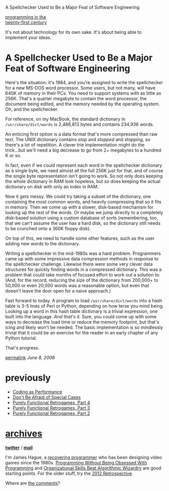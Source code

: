 A Spellchecker Used to Be a Major Feat of Software Engineering

[programming in the  
twenty-first century](/)

It's not about technology for its own sake. It's about being able to implement your ideas.

# A Spellchecker Used to Be a Major Feat of Software Engineering

Here's the situation: it's 1984, and you're assigned to write the spellchecker for a new MS-DOS word processor. Some users, but not many, will have 640K of memory in their PCs. You need to support systems with as little as 256K. That's a quarter megabyte to contain the word processor, the document being edited, and the memory needed by the operating system. Oh, and the spellchecker.

For reference, on my MacBook, the standard dictionary in `/usr/share/dict/words` is 2,486,813 bytes and contains 234,936 words.

An enticing first option is a data format that's more compressed than raw text. The UNIX dictionary contains _stop_ and _stopped_ and _stopping_, so there's a lot of repetition. A clever trie implementation might do the trick...but we'll need a big decrease to go from 2+ megabytes to a hundred K or so.

In fact, even if we could represent each word in the spellchecker dictionary as a single byte, we need almost all the full 256K just for that, and of course the single byte representation isn't going to work. So not only does keeping the whole dictionary in RAM look hopeless, but so does keeping the actual dictionary on disk with only an index in RAM.

Now it gets messy. We could try taking a subset of the dictionary, one containing the most common words, and heavily compressing that so it fits in memory. Then we come up with a slower, disk-based mechanism for looking up the rest of the words. Or maybe we jump directly to a completely disk-based solution using a custom database of sorts (remembering, too, that we can't assume the user has a hard disk, so the dictionary still needs to be crunched onto a 360K floppy disk).

On top of this, we need to handle some other features, such as the user adding new words to the dictionary.

Writing a spellchecker in the mid-1980s was a hard problem. Programmers came up with some impressive data compression methods in response to the spellchecker challenge. Likewise there were some very clever data structures for quickly finding words in a compressed dictionary. This was a problem that could take months of focused effort to work out a solution to. (And, for the record, reducing the size of the dictionary from 200,000+ to 50,000 or even 20,000 words was a reasonable option, but even that doesn't leave the door open for a naive approach.)

Fast forward to today. A program to load `/usr/share/dict/words` into a hash table is 3-5 lines of Perl or Python, depending on how terse you mind being. Looking up a word in this hash table dictionary is a trivial expression, one built into the language. _And that's it._ Sure, you could come up with some ways to decrease the load time or reduce the memory footprint, but that's icing and likely won't be needed. The basic implementation is so mindlessly trivial that it could be an exercise for the reader in an early chapter of any Python tutorial.

That's progress.

[permalink](29.html) _June 8, 2008_

# previously

*   [Coding as Performance](28.html)
*   [Don't Be Afraid of Special Cases](27.html)
*   [Purely Functional Retrogames, Part 4](26.html)
*   [Purely Functional Retrogames, Part 3](25.html)
*   [Purely Functional Retrogames, Part 2](24.html)

# [archives](archives.html)

**[twitter](https://twitter.com/dadgumjames)** / **[mail](mailto:james.hague@gmail.com)**

I'm James Hague, a [recovering programmer](56.html) who has been designing video games since the 1980s. [Programming Without Being Obsessed With Programming](195.html) and [Organizational Skills Beat Algorithmic Wizardry](177.html) are good starting points. For the older stuff, try the [2012 Retrospective](162.html).

Where are [the comments](57.html)?